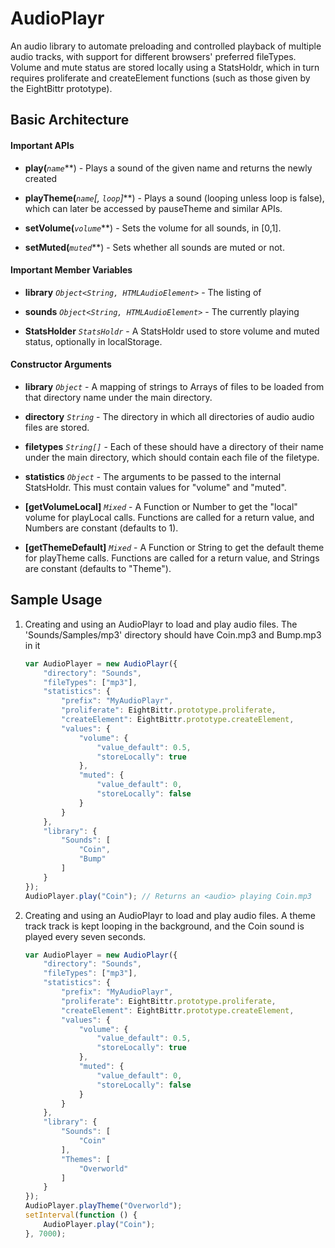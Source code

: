 # AudioPlayr

An audio library to automate preloading and controlled playback of multiple
audio tracks, with support for different browsers' preferred fileTypes. Volume
and mute status are stored locally using a StatsHoldr, which in turn requires
proliferate and createElement functions (such as those given by the EightBittr
prototype).


## Basic Architecture

#### Important APIs

* **play(***`name`***) - Plays a sound of the given name and returns the newly
created <audio> Element.

* **playTheme(***`name`[, `loop`]***) - Plays a sound (looping unless loop is
false), which can later be accessed by pauseTheme and similar APIs.

* **setVolume(***`volume`***) - Sets the volume for all sounds, in [0,1].

* **setMuted(***`muted`***) - Sets whether all sounds are muted or not.

#### Important Member Variables

* **library** *`Object<String, HTMLAudioElement>`* - The listing of <audio> 
elements, keyed by their name (each has at least one <source> element, so their 
names ignore extensions).

* **sounds** *`Object<String, HTMLAudioElement>`* - The currently playing 
<audio> elements, keyed by name.

* **StatsHolder** *`StatsHoldr`* - A StatsHoldr used to store volume and muted
status, optionally in localStorage.

#### Constructor Arguments

* **library** *`Object`* - A mapping of strings to Arrays of files to be loaded 
from that directory name under the main directory.

* **directory** *`String`* - The directory in which all directories of audio
audio files are stored.

* **filetypes** *`String[]`* - Each of these should have a directory of their
name under the main directory, which should contain each file of the filetype.

* **statistics** *`Object`* - The arguments to be passed to the internal
StatsHoldr. This must contain values for "volume" and "muted".

* **[getVolumeLocal]** *`Mixed`* - A Function or Number to get the "local"
volume for playLocal calls. Functions are called for a return value, and Numbers 
are constant (defaults to 1).
 
* **[getThemeDefault]** *`Mixed`* - A Function or String to get the default 
theme for playTheme calls. Functions are called for a return value, and Strings 
are constant (defaults to "Theme").


## Sample Usage

1. Creating and using an AudioPlayr to load and play audio files. The  
'Sounds/Samples/mp3' directory should have Coin.mp3 and Bump.mp3 in it

    ```javascript
    var AudioPlayer = new AudioPlayr({
        "directory": "Sounds",
        "fileTypes": ["mp3"],
        "statistics": {
            "prefix": "MyAudioPlayr",
            "proliferate": EightBittr.prototype.proliferate,
            "createElement": EightBittr.prototype.createElement,
            "values": {
                "volume": {
                    "value_default": 0.5,
                    "storeLocally": true
                },
                "muted": {
                    "value_default": 0,
                    "storeLocally": false
                }
            }
        },
        "library": {
            "Sounds": [
                "Coin",
                "Bump"
            ]
        }
    });
    AudioPlayer.play("Coin"); // Returns an <audio> playing Coin.mp3
    ```

2. Creating and using an AudioPlayr to load and play audio files. A theme track
track is kept looping in the background, and the Coin sound is played every
seven seconds.
    
    ```javascript
    var AudioPlayer = new AudioPlayr({
        "directory": "Sounds",
        "fileTypes": ["mp3"],
        "statistics": {
            "prefix": "MyAudioPlayr",
            "proliferate": EightBittr.prototype.proliferate,
            "createElement": EightBittr.prototype.createElement,
            "values": {
                "volume": {
                    "value_default": 0.5,
                    "storeLocally": true
                },
                "muted": {
                    "value_default": 0,
                    "storeLocally": false
                }
            }
        },
        "library": {
            "Sounds": [
                "Coin"
            ],
            "Themes": [
                "Overworld"
            ]
        }
    });
    AudioPlayer.playTheme("Overworld");
    setInterval(function () {
        AudioPlayer.play("Coin");
    }, 7000);
    ```